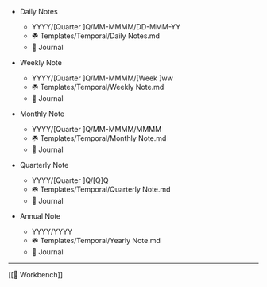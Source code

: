 - Daily Notes
	- YYYY/[Quarter ]Q/MM-MMMM/DD-MMM-YY
	- ☘️ Templates/Temporal/Daily Notes.md
	- 🌱 Journal

- Weekly Note
	- YYYY/[Quarter ]Q/MM-MMMM/[Week ]ww
	- ☘️ Templates/Temporal/Weekly Note.md
	- 🌱 Journal

- Monthly Note
	- YYYY/[Quarter ]Q/MM-MMMM/MMMM
	- ☘️ Templates/Temporal/Monthly Note.md
	- 🌱 Journal

- Quarterly Note
	- YYYY/[Quarter ]Q/[Q]Q
	- ☘️ Templates/Temporal/Quarterly Note.md
	- 🌱 Journal

- Annual Note
	- YYYY/YYYY
	- ☘️ Templates/Temporal/Yearly Note.md
	- 🌱 Journal

---
[[🌵 Workbench]]
